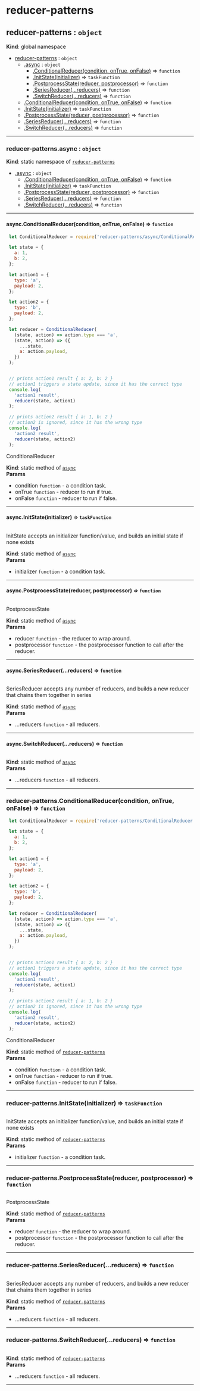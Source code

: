 # reducer-patterns

<a name="reducer-patterns"></a>

## reducer-patterns : <code>object</code>
**Kind**: global namespace  

* [reducer-patterns](#reducer-patterns) : <code>object</code>
    * [.async](#reducer-patterns.async) : <code>object</code>
        * [.ConditionalReducer(condition, onTrue, onFalse)](#reducer-patterns.async.ConditionalReducer) ⇒ <code>function</code>
        * [.InitState(initializer)](#reducer-patterns.async.InitState) ⇒ <code>taskFunction</code>
        * [.PostprocessState(reducer, postprocessor)](#reducer-patterns.async.PostprocessState) ⇒ <code>function</code>
        * [.SeriesReducer(...reducers)](#reducer-patterns.async.SeriesReducer) ⇒ <code>function</code>
        * [.SwitchReducer(...reducers)](#reducer-patterns.async.SwitchReducer) ⇒ <code>function</code>
    * [.ConditionalReducer(condition, onTrue, onFalse)](#reducer-patterns.ConditionalReducer) ⇒ <code>function</code>
    * [.InitState(initializer)](#reducer-patterns.InitState) ⇒ <code>taskFunction</code>
    * [.PostprocessState(reducer, postprocessor)](#reducer-patterns.PostprocessState) ⇒ <code>function</code>
    * [.SeriesReducer(...reducers)](#reducer-patterns.SeriesReducer) ⇒ <code>function</code>
    * [.SwitchReducer(...reducers)](#reducer-patterns.SwitchReducer) ⇒ <code>function</code>


* * *

<a name="reducer-patterns.async"></a>

### reducer-patterns.async : <code>object</code>
**Kind**: static namespace of [<code>reducer-patterns</code>](#reducer-patterns)  

* [.async](#reducer-patterns.async) : <code>object</code>
    * [.ConditionalReducer(condition, onTrue, onFalse)](#reducer-patterns.async.ConditionalReducer) ⇒ <code>function</code>
    * [.InitState(initializer)](#reducer-patterns.async.InitState) ⇒ <code>taskFunction</code>
    * [.PostprocessState(reducer, postprocessor)](#reducer-patterns.async.PostprocessState) ⇒ <code>function</code>
    * [.SeriesReducer(...reducers)](#reducer-patterns.async.SeriesReducer) ⇒ <code>function</code>
    * [.SwitchReducer(...reducers)](#reducer-patterns.async.SwitchReducer) ⇒ <code>function</code>


* * *

<a name="reducer-patterns.async.ConditionalReducer"></a>

#### async.ConditionalReducer(condition, onTrue, onFalse) ⇒ <code>function</code>
```javascript
 let ConditionalReducer = require('reducer-patterns/async/ConditionalReducer');

 let state = {
   a: 1,
   b: 2,
 };

 let action1 = {
   type: 'a',
   payload: 2,
 };

 let action2 = {
   type: 'b',
   payload: 2,
 };

 let reducer = ConditionalReducer(
   (state, action) => action.type === 'a',
   (state, action) => ({
     ...state,
     a: action.payload,
   })
 );


 // prints action1 result { a: 2, b: 2 }
 // action1 triggers a state update, since it has the correct type
 console.log(
   'action1 result',
   reducer(state, action1)
 );

 // prints action2 result { a: 1, b: 2 }
 // action2 is ignored, since it has the wrong type
 console.log(
   'action2 result',
   reducer(state, action2)
 );

```
ConditionalReducer

**Kind**: static method of [<code>async</code>](#reducer-patterns.async)  
**Params**

- condition <code>function</code> - a condition task.
- onTrue <code>function</code> - reducer to run if true.
- onFalse <code>function</code> - reducer to run if false.


* * *

<a name="reducer-patterns.async.InitState"></a>

#### async.InitState(initializer) ⇒ <code>taskFunction</code>
```javascript
```
InitState accepts an initializer function/value,
and builds an initial state if none exists

**Kind**: static method of [<code>async</code>](#reducer-patterns.async)  
**Params**

- initializer <code>function</code> - a condition task.


* * *

<a name="reducer-patterns.async.PostprocessState"></a>

#### async.PostprocessState(reducer, postprocessor) ⇒ <code>function</code>
```javascript
```
PostprocessState

**Kind**: static method of [<code>async</code>](#reducer-patterns.async)  
**Params**

- reducer <code>function</code> - the reducer to wrap around.
- postprocessor <code>function</code> - the postprocessor function to call after the reducer.


* * *

<a name="reducer-patterns.async.SeriesReducer"></a>

#### async.SeriesReducer(...reducers) ⇒ <code>function</code>
```javascript
```
SeriesReducer accepts any  number of reducers,
and builds a new reducer that chains them together in series

**Kind**: static method of [<code>async</code>](#reducer-patterns.async)  
**Params**

- ...reducers <code>function</code> - all reducers.


* * *

<a name="reducer-patterns.async.SwitchReducer"></a>

#### async.SwitchReducer(...reducers) ⇒ <code>function</code>
```javascript
```

**Kind**: static method of [<code>async</code>](#reducer-patterns.async)  
**Params**

- ...reducers <code>function</code> - all reducers.


* * *

<a name="reducer-patterns.ConditionalReducer"></a>

### reducer-patterns.ConditionalReducer(condition, onTrue, onFalse) ⇒ <code>function</code>
```javascript
 let ConditionalReducer = require('reducer-patterns/ConditionalReducer');

 let state = {
   a: 1,
   b: 2,
 };

 let action1 = {
   type: 'a',
   payload: 2,
 };

 let action2 = {
   type: 'b',
   payload: 2,
 };

 let reducer = ConditionalReducer(
   (state, action) => action.type === 'a',
   (state, action) => ({
     ...state,
     a: action.payload,
   })
 );


 // prints action1 result { a: 2, b: 2 }
 // action1 triggers a state update, since it has the correct type
 console.log(
   'action1 result',
   reducer(state, action1)
 );

 // prints action2 result { a: 1, b: 2 }
 // action2 is ignored, since it has the wrong type
 console.log(
   'action2 result',
   reducer(state, action2)
 );

```
ConditionalReducer

**Kind**: static method of [<code>reducer-patterns</code>](#reducer-patterns)  
**Params**

- condition <code>function</code> - a condition task.
- onTrue <code>function</code> - reducer to run if true.
- onFalse <code>function</code> - reducer to run if false.


* * *

<a name="reducer-patterns.InitState"></a>

### reducer-patterns.InitState(initializer) ⇒ <code>taskFunction</code>
```javascript
```
InitState accepts an initializer function/value,
and builds an initial state if none exists

**Kind**: static method of [<code>reducer-patterns</code>](#reducer-patterns)  
**Params**

- initializer <code>function</code> - a condition task.


* * *

<a name="reducer-patterns.PostprocessState"></a>

### reducer-patterns.PostprocessState(reducer, postprocessor) ⇒ <code>function</code>
```javascript
```
PostprocessState

**Kind**: static method of [<code>reducer-patterns</code>](#reducer-patterns)  
**Params**

- reducer <code>function</code> - the reducer to wrap around.
- postprocessor <code>function</code> - the postprocessor function to call after the reducer.


* * *

<a name="reducer-patterns.SeriesReducer"></a>

### reducer-patterns.SeriesReducer(...reducers) ⇒ <code>function</code>
```javascript
```
SeriesReducer accepts any  number of reducers,
and builds a new reducer that chains them together in series

**Kind**: static method of [<code>reducer-patterns</code>](#reducer-patterns)  
**Params**

- ...reducers <code>function</code> - all reducers.


* * *

<a name="reducer-patterns.SwitchReducer"></a>

### reducer-patterns.SwitchReducer(...reducers) ⇒ <code>function</code>
```javascript
```

**Kind**: static method of [<code>reducer-patterns</code>](#reducer-patterns)  
**Params**

- ...reducers <code>function</code> - all reducers.


* * *

